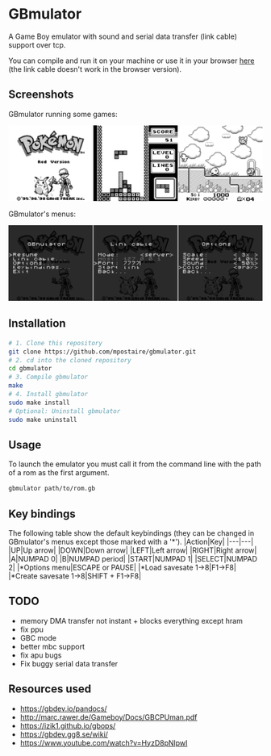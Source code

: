 # GBmulator
A Game Boy emulator with sound and serial data transfer (link cable) support over tcp.

You can compile and run it on your machine or use it in your browser [here](https://mpostaire.github.io/) (the link cable doesn't work in the browser version).

## Screenshots

GBmulator running some games:

![games](images/games.png)

GBmulator's menus:

![menus](images/menus.png)

## Installation

```sh
# 1. Clone this repository
git clone https://github.com/mpostaire/gbmulator.git
# 2. cd into the cloned repository
cd gbmulator
# 3. Compile gbmulator
make
# 4. Install gbmulator
sudo make install
# Optional: Uninstall gbmulator
sudo make uninstall
```

## Usage

To launch the emulator you must call it from the command line with the path of a rom as the first argument.
```sh
gbmulator path/to/rom.gb
```

## Key bindings
The following table show the default keybindings (they can be changed in GBmulator's menus except those marked with a '*').
|Action|Key|
|---|---|
|UP|Up arrow|
|DOWN|Down arrow|
|LEFT|Left arrow|
|RIGHT|Right arrow|
|A|NUMPAD 0|
|B|NUMPAD period|
|START|NUMPAD 1|
|SELECT|NUMPAD 2|
|*Options menu|ESCAPE or PAUSE|
|*Load savesate 1->8|F1->F8|
|*Create savesate 1->8|SHIFT + F1->F8|

## TODO

- memory DMA transfer not instant + blocks everything except hram
- fix ppu
- GBC mode
- better mbc support
- fix apu bugs
- Fix buggy serial data transfer

## Resources used
- https://gbdev.io/pandocs/
- http://marc.rawer.de/Gameboy/Docs/GBCPUman.pdf
- https://izik1.github.io/gbops/
- https://gbdev.gg8.se/wiki/
- https://www.youtube.com/watch?v=HyzD8pNlpwI
